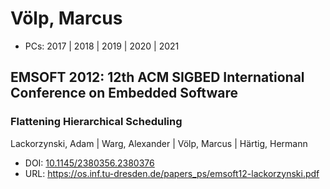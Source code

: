 # Völp, Marcus

* PCs: 2017 | 2018 | 2019 | 2020 | 2021

## EMSOFT 2012: 12th ACM SIGBED International Conference on Embedded Software

### Flattening Hierarchical Scheduling
Lackorzynski, Adam | Warg, Alexander | Völp, Marcus | Härtig, Hermann
* DOI: [10.1145/2380356.2380376](https://doi.org/10.1145/2380356.2380376)
* URL: <https://os.inf.tu-dresden.de/papers_ps/emsoft12-lackorzynski.pdf>

